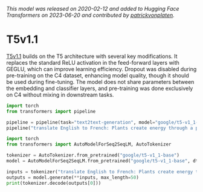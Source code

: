 <!--Copyright 2021 The HuggingFace Team. All rights reserved.

Licensed under the Apache License, Version 2.0 (the "License"); you may not use this file except in compliance with
the License. You may obtain a copy of the License at

http://www.apache.org/licenses/LICENSE-2.0

Unless required by applicable law or agreed to in writing, software distributed under the License is distributed on
an "AS IS" BASIS, WITHOUT WARRANTIES OR CONDITIONS OF ANY KIND, either express or implied. See the License for the
specific language governing permissions and limitations under the License.

⚠️ Note that this file is in Markdown but contain specific syntax for our doc-builder (similar to MDX) that may not be
rendered properly in your Markdown viewer.

-->
*This model was released on 2020-02-12 and added to Hugging Face Transformers on 2023-06-20 and contributed by [patrickvonplaten](https://huggingface.co/patrickvonplaten).*

# T5v1.1

[T5v1.1](https://github.com/google-research/text-to-text-transfer-transformer/blob/main/released_checkpoints.md#t511) builds on the T5 architecture with several key modifications. It replaces the standard ReLU activation in the feed-forward layers with GEGLU, which can improve learning efficiency. Dropout was disabled during pre-training on the C4 dataset, enhancing model quality, though it should be used during fine-tuning. The model does not share parameters between the embedding and classifier layers, and pre-training was done exclusively on C4 without mixing in downstream tasks.

<hfoptions id="usage">
<hfoption id="Pipeline">

```py
import torch
from transformers import pipeline

pipeline = pipeline(task="text2text-generation", model="google/t5-v1_1-base", dtype="auto",)
pipeline("translate English to French: Plants create energy through a process known as photosynthesis.")
```

</hfoption>
<hfoption id="AutoModel">

```py
import torch
from transformers import AutoModelForSeq2SeqLM, AutoTokenizer

tokenizer = AutoTokenizer.from_pretrained("google/t5-v1_1-base")
model = AutoModelForSeq2SeqLM.from_pretrained("google/t5-v1_1-base", dtype="auto",)

inputs = tokenizer("translate English to French: Plants create energy through a process known as photosynthesis.", return_tensors="pt")
outputs = model.generate(**inputs, max_length=50)
print(tokenizer.decode(outputs[0]))
```

</hfoption>
</hfoptions>